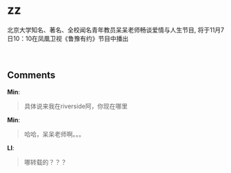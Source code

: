 # zz

<div id="msgcns!9884D0A402622CB2!4000" class="bvMsg"> 北京大学知名、著名、全校闻名青年教员呆呆老师畅谈爱情与人生节目, 将于11月7日10：10在凤凰卫视《鲁豫有约》节目中播出<br /><br /><br /></div>

## Comments

**Min**:
> 具体说来我在riverside阿，你现在哪里

**Min**:
> 哈哈，呆呆老师啊。。。

**LI**:
> 哪转载的？？？


